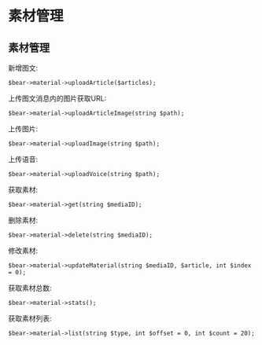 # 素材管理

## 素材管理

新增图文:

```
$bear->material->uploadArticle($articles);
```

上传图文消息内的图片获取URL:

```
$bear->material->uploadArticleImage(string $path);
```

上传图片:

```text
$bear->material->uploadImage(string $path);
```

上传语音:

```text
$bear->material->uploadVoice(string $path);
```

获取素材:

```text
$bear->material->get(string $mediaID);
```

删除素材:

```text
$bear->material->delete(string $mediaID);
```

修改素材:

```text
$bear->material->updateMaterial(string $mediaID, $article, int $index = 0);
```

获取素材总数:

```text
$bear->material->stats();
```

获取素材列表:

```text
$bear->material->list(string $type, int $offset = 0, int $count = 20);
```



